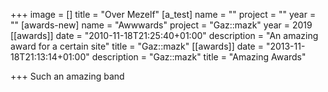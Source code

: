 +++
image = []
title = "Over Mezelf"
[a_test]
name = ""
project = ""
year = ""
[awards-new]
name = "Awwwards"
project = "Gaz::mazk"
year = 2019
[[awards]]
date = "2010-11-18T21:25:40+01:00"
description = "An amazing award for a certain site"
title = "Gaz::mazk"
[[awards]]
date = "2013-11-18T21:13:14+01:00"
description = "Gaz::mazk"
title = "Amazing Awards"

+++
Such an amazing band